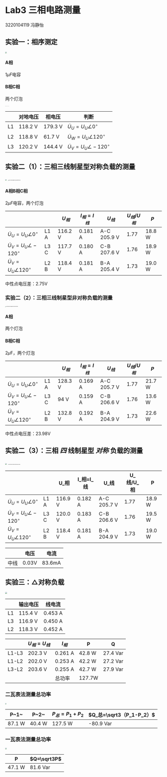 # Lab3 三相电路测量

3220104119 冯静怡

## 实验一：相序测定

<img src="../assets/%E5%BE%AE%E4%BF%A1%E6%88%AA%E5%9B%BE_20240328134031.png" style="zoom:30%;" />

#### A相

1$\mu F$电容

#### B相C相

两个灯泡

<img src="../assets/cf51fc87a23f4075507f8bac112ebe8.jpg" alt="cf51fc87a23f4075507f8bac112ebe8" style="zoom:5%;" />

|      | 对地电压 | 相电压  | 判断                            |
| ---- | -------- | ------- | ------------------------------- |
| L1   | 118.2 V  | 179.3 V | $\dot U_U=U_U\angle 0^\circ$    |
| L2   | 118.8 V  | 61.7 V  | $\dot U_W=U_U\angle 120^\circ$  |
| L3   | 120.2 V  | 144.4 V | $\dot U_V=U_U\angle -120^\circ$ |

## 实验二（1）：三相三线制星型对称负载的测量

<img src="../assets/%E5%BE%AE%E4%BF%A1%E6%88%AA%E5%9B%BE_20240328142537.png" style="zoom:30%;" />

<img src="../assets/b45c72d046fca6927c88cca9e2140d4.jpg" alt="b45c72d046fca6927c88cca9e2140d4" style="zoom:15%;" />

#### A相B相C相

2$\mu F$电容，两个灯泡

|                                 |      | $U_相$  | $I_相=I_线$ | $U_线$       | $U_线/U_相$ | $P$    |
| ------------------------------- | ---- | ------- | ----------- | ------------ | ----------- | ------ |
| $\dot U_U=U_U\angle 0^\circ$    | L1 A | 116.2 V | 0.181 A     | A-C 205.9 V  | 1.77        | 18.8 W |
| $\dot U_V=U_U\angle -120^\circ$ | L3 C | 117.7 V | 0.180 A     | C-B  207.6 V | 1.76        | 18.9 W |
| $\dot U_V=U_U\angle 120^\circ$  | L2 B | 118.4 V | 0.181 A     | B-A 205.4 V  | 1.73        | 19.0 W |

中性点电压差：2.75V

### 实验二（2）：三相三线制星型非对称负载的测量

<img src="../assets/53049cf4620358a662ccf406bc090dd.jpg" alt="53049cf4620358a662ccf406bc090dd" style="zoom:15%;" />

#### A相

两个灯泡

#### B相C相

2$\mu$F，两个灯泡

|                                 |      | $U_相$  | $I_相=I_线$ | $U_线$       | $U_线/U_相$ | $P$    |
| ------------------------------- | ---- | ------- | ----------- | ------------ | ----------- | ------ |
| $\dot U_U=U_U\angle 0^\circ$    | L1 A | 128.3 V | 0.169 A     | A-C 205.7 V  | 1.77        | 21.7 W |
| $\dot U_V=U_U\angle -120^\circ$ | L3 C | 94 V    | 0.159 A     | C-B  206.6 V | 1.76        | 13.6 W |
| $\dot U_V=U_U\angle 120^\circ$  | L2 B | 132.8 V | 0.192 A     | B-A 204.9 V  | 1.73        | 22.6 W |

中性点电压差：23.98V

## 实验二（3）：三相 *四* 线制星型 *对称* 负载的测量

<img src="../assets/%E5%BE%AE%E4%BF%A1%E6%88%AA%E5%9B%BE_20240328145556.png" style="zoom:30%;" />

<img src="../assets/c6c1bf48052179627d29ccb6734ce6c.jpg" alt="c6c1bf48052179627d29ccb6734ce6c" style="zoom:15%;" />

|                                 |      | U_相    | I_相=I_线 | U_线         | U_线/U_相 | P      |
| ------------------------------- | ---- | ------- | --------- | ------------ | --------- | ------ |
| $\dot U_U=U_U\angle 0^\circ$    | L1 A | 116.9 V | 0.182 A   | A-C 205.7 V  | 1.77      | 18.9 W |
| $\dot U_V=U_U\angle -120^\circ$ | L3 C | 120.0 V | 0.183 A   | C-B  206.6 V | 1.76      | 19.5 W |
| $\dot U_V=U_U\angle 120^\circ$  | L2 B | 118.4 V | 0.181 A   | B-A 204.9 V  | 1.73      | 19.0 W |

|      | 电压  | 电流   |
| ---- | ----- | ------ |
| 中线 | 0.03V | 83.6mA |

## 实验三：△对称负载

<img src="../assets/%E5%BE%AE%E4%BF%A1%E6%88%AA%E5%9B%BE_20240328150648.png" style="zoom:40%;" />

|      | 输出电压 | 线电流  |
| ---- | -------- | ------- |
| L1   | 115.4 V  | 0.453 A |
| L3   | 116.9 V  | 0.450 A |
| L2   | 118.3 V  | 0.452 A |

|       | $U_相=U_线$ | $I_相$  | P      | Q        |
| ----- | ----------- | ------- | ------ | -------- |
| L1-L3 | 202.3 V     | 0.261 A | 42.8 W | 27.4 Var |
| L1-L2 | 202.0 V     | 0.253 A | 42.2 W | 27.2 Var |
| L3-L2 | 203.6 V     | 0.255 A | 42.7 W | 27.9 Var |
|       |             | 总功率  | 127.7W |          |

### 二瓦表法测量总功率



<img src="../assets/%E5%BE%AE%E4%BF%A1%E6%88%AA%E5%9B%BE_20240328152731.png" style="zoom:25%;" />

| P~1~   | P~2~   | $P_总=P_1+P_2$ | $Q_总=\sqrt3（P_1-P_2）$ |
| ------ | ------ | -------------- | ------------------------ |
| 87.1 W | 40.4 W | 127.5 W        | -80.9 Var                |

### 一瓦表法测量总功率

<img src="../assets/%E5%BE%AE%E4%BF%A1%E6%88%AA%E5%9B%BE_20240328154035.png" style="zoom:30%;" />

| P      | $Q=\sqrt3P$ |
| ------ | ----------- |
| 47.1 W | 81.6 Var    |

